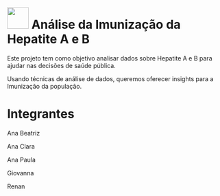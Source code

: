 # <img src= "https://github.com/anacgr05/PUCSP/assets/151938722/b1ba7009-0d50-4c06-ae74-b627c0ef71ba" width="50"/> Análise da Imunização da Hepatite A e B 
Este projeto tem como objetivo analisar dados sobre Hepatite A e B para ajudar nas decisões de saúde pública. 

Usando técnicas de análise de dados, queremos oferecer insights para a Imunização da população.
# Integrantes
Ana Beatriz

Ana Clara

Ana Paula

Giovanna

Renan

